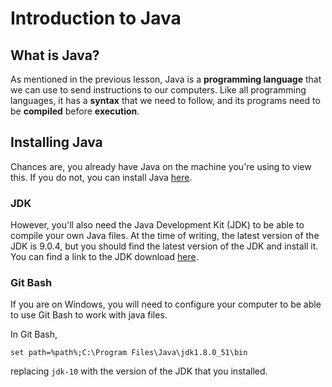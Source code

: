 # Introduction to Java

## What is Java?

As mentioned in the previous lesson, Java is a __programming language__ that we can use to send instructions to our computers. Like all programming languages, it has a __syntax__ that we need to follow, and its programs need to be __compiled__ before __execution__.

## Installing Java

Chances are, you already have Java on the machine you're using to view this. If you do not, you can install Java [here](https://java.com/en/download/help/download_options.xml).

### JDK

However, you'll also need the Java Development Kit (JDK) to be able to compile your own Java files. At the time of writing, the latest version of the JDK is 9.0.4, but you should find the latest version of the JDK and install it. You can find a link to the JDK download [here](https://java.com/en/download/faq/develop.xml).

### Git Bash

If you are on Windows, you will need to configure your computer to be able to use Git Bash to work with java files.

In Git Bash,

```
set path=%path%;C:\Program Files\Java\jdk1.8.0_51\bin
```
replacing `jdk-10` with the version of the JDK that you installed.
